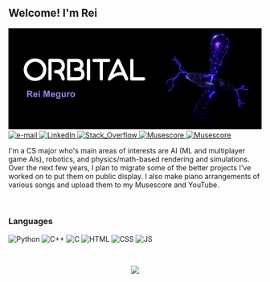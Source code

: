 ## Welcome! I'm Rei
<img src="https://github.com/Orbital-Web/Orbital-Web/blob/73f25c7d41d01e1b68b15ad49596b68deb24aa29/Banner.png" alt="banner with logo and name"/>

<a href="mailto:rmeguro@umich.edu">
  <img src="https://img.shields.io/badge/Email-blueviolet?style=flat-square&logo=gmail&logoColor=white" alt="e-mail">
</a>
<a href="https://www.linkedin.com/in/rei-meguro-22946523b/">
  <img src="https://img.shields.io/badge/LinkedIn-blueviolet?style=flat-square&logo=linkedin" alt="LinkedIn">
</a>
<a href="https://stackoverflow.com/users/9984384/orbital">
  <img src="https://img.shields.io/badge/Stack_Overflow-blueviolet?style=flat-square&logo=stack-overflow&logoColor=white" alt="Stack_Overflow">
</a>
<a href="https://musescore.com/user/31313719">
  <img src="https://img.shields.io/badge/Musescore-blueviolet?style=flat-square&logo=musescore" alt="Musescore">
</a>
<a href="https://www.youtube.com/channel/UCffu35kMWoZ3hx3kGV3XJ_w">
  <img src="https://img.shields.io/badge/YouTube-blueviolet?style=flat-square&logo=youtube" alt="Musescore">
</a>

<p>I'm a CS major who's main areas of interests are AI (ML and multiplayer game AIs), robotics, and physics/math-based rendering and simulations. Over the next few years, I plan to migrate some of the better projects I've worked on to put them on public display. I also make piano arrangements of various songs and upload them to my Musescore and YouTube. </p><br>

### Languages
![Python](https://img.shields.io/badge/Python-black?style=for-the-badge&logo=python)
![C++](https://img.shields.io/badge/C%2B%2B-black?style=for-the-badge&logo=c%2B%2B)
![C](https://img.shields.io/badge/C-black?style=for-the-badge&logo=c)
![HTML](https://img.shields.io/badge/HTML5-black?style=for-the-badge&logo=html5)
![CSS](https://img.shields.io/badge/CSS3-black?style=for-the-badge&logo=css3)
![JS](https://img.shields.io/badge/JavaScript-black?style=for-the-badge&logo=javascript)

<br><p align="center">
  <a href="https://github.com/Orbital-Web"><img src="https://komarev.com/ghpvc/?username=Orbital-Web&color=blueviolet" /></a>
</p>
